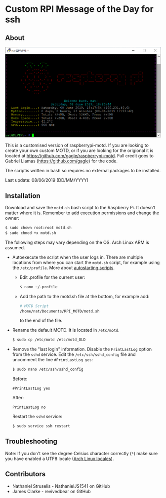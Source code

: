 # Custom RPI Message of the Day for ssh

## About

<p align="center">
  <img src="https://github.com/NathanielJS1541/RPI_MOTD/blob/master/demo.PNG"/>
</p>

This is a customised version of raspberrypi-motd. If you are looking to create your own custom MOTD, or if you are looking for the origional it is located at
https://github.com/gagle/raspberrypi-motd. Full credit goes to Gabriel Llamas (https://github.com/gagle) for the code.

The scriptis written in bash so requires no external packages to be installed.

Last update: 08/06/2019 (DD/MM/YYYY)

## Installation

Download and save the `motd.sh` bash script to the Raspberry Pi. It doesn't matter where it is. Remember to add execution permissions and change the owner:

```bash
$ sudo chown root:root motd.sh
$ sudo chmod +x motd.sh
```

The following steps may vary depending on the OS. Arch Linux ARM is assumed.

- Autoexecute the script when the user logs in. There are multiple locations from where you can start the `motd.sh` script, for example using the `/etc/profile`. More about [autostarting scripts](https://wiki.archlinux.org/index.php/Bash#Configuration_file_sourcing_order_at_startup).
  - Edit .profile for the current user:
    ```bash
    $ nano ~/.profile
    ```
  - Add the path to the motd.sh file at the bottom, for example add:
    ```bash
	# MOTD Script
	/home/nat/Documents/RPI_MOTD/motd.sh
	```
	to the end of the file.

- Rename the default MOTD. It is located in `/etc/motd`.
  
  ```bash
  $ sudo cp /etc/motd /etc/motd_OLD
  ```
  
- Remove the "last login" information. Disable the `PrintLastLog` option from the `sshd` service. Edit the `/etc/ssh/sshd_config` file and uncomment the line `#PrintLastLog yes`:
  
  ```bash
  $ sudo nano /etc/ssh/sshd_config
  ```
  
  Before:
  
  ```text
  #PrintLastLog yes
  ```
  
  After:
  
  ```text
  PrintLastLog no
  ```
  
  Restart the `sshd` service:
  
  ```bash
  $ sudo service ssh restart
  ```

## Troubleshooting

Note: If you don't see the degree Celsius character correctly (`º`) make sure you have enabled a UTF8 locale ([Arch Linux locales](https://wiki.archlinux.org/index.php/locale)).

## Contributors

- Nathaniel Struselis - NathanielJS1541 on GitHub
- James Clarke        - revivedbear on GitHub
